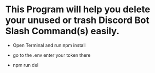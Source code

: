 # This Program will help you delete your unused or trash Discord Bot Slash Command(s) easily.

 * Open Terminal and run npm install

* go to the .env enter your token there

* npm run del

